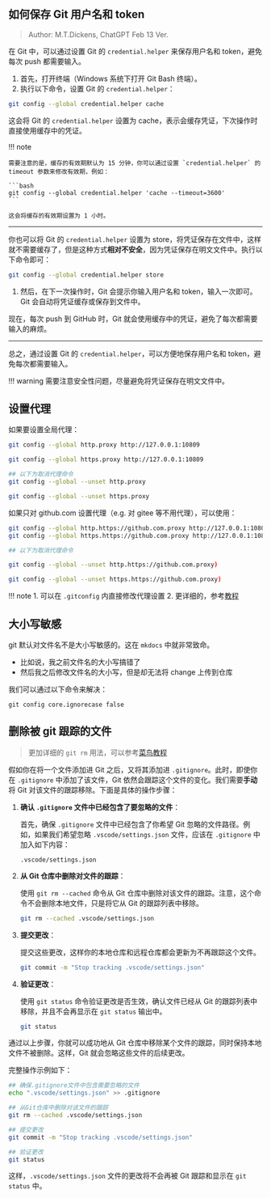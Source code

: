 ## 如何保存 Git 用户名和 token

> Author: M.T.Dickens, ChatGPT Feb 13 Ver.

在 Git 中，可以通过设置 Git 的 `credential.helper` 来保存用户名和 token，避免每次 push 都需要输入。

1. 首先，打开终端（Windows 系统下打开 Git Bash 终端）。
2. 执行以下命令，设置 Git 的 `credential.helper`：

```bash
git config --global credential.helper cache
```

这会将 Git 的 `credential.helper` 设置为 cache，表示会缓存凭证，下次操作时直接使用缓存中的凭证。

!!! note

    需要注意的是，缓存的有效期默认为 15 分钟，你可以通过设置 `credential.helper` 的 timeout 参数来修改有效期，例如：

    ```bash
    git config --global credential.helper 'cache --timeout=3600'
    ```

    这会将缓存的有效期设置为 1 小时。

---

你也可以将 Git 的 `credential.helper` 设置为 store，将凭证保存在文件中，这样就不需要缓存了，但是这种方式**相对不安全**，因为凭证保存在明文文件中。执行以下命令即可：

```bash
git config --global credential.helper store
```

1. 然后，在下一次操作时，Git 会提示你输入用户名和 token，输入一次即可。Git 会自动将凭证缓存或保存到文件中。

现在，每次 push 到 GitHub 时，Git 就会使用缓存中的凭证，避免了每次都需要输入的麻烦。

---

总之，通过设置 Git 的 `credential.helper`，可以方便地保存用户名和 token，避免每次都需要输入。

!!! warning
    需要注意安全性问题，尽量避免将凭证保存在明文文件中。

## 设置代理

如果要设置全局代理：

```bash
git config --global http.proxy http://127.0.0.1:10809

git config --global https.proxy http://127.0.0.1:10809

## 以下为取消代理命令
git config --global --unset http.proxy

git config --global --unset https.proxy
```

如果只对 github.com 设置代理（e.g. 对 gitee 等不用代理），可以使用：

```bash
git config --global http.https://github.com.proxy http://127.0.0.1:10809
git config --global https.https://github.com.proxy http://127.0.0.1:10809

## 以下为取消代理命令

git config --global --unset http.https://github.com.proxy)

git config --global --unset https.https://github.com.proxy)
```

!!! note 
    1. 可以在 `.gitconfig` 内直接修改代理设置
    2. 更详细的，参考[教程](https://gist.github.com/laispace/666dd7b27e9116faece6)

## 大小写敏感

git 默认对文件名不是大小写敏感的。这在 `mkdocs` 中就非常致命。

- 比如说，我之前文件名的大小写搞错了
- 然后我之后修改文件名的大小写，但是却无法将 change 上传到仓库

我们可以通过以下命令来解决：

```
git config core.ignorecase false
```

## 删除被 git 跟踪的文件

> 更加详细的 `git rm` 用法，可以参考[菜鸟教程](https://www.runoob.com/git/git-rm.html)

假如你在将一个文件添加进 Git 之后，又将其添加进 `.gitignore`。此时，即使你在 `.gitignore` 中添加了该文件，Git 依然会跟踪这个文件的变化。我们需要**手动**将 Git 对该文件的跟踪移除。下面是具体的操作步骤：

1. **确认 `.gitignore` 文件中已经包含了要忽略的文件**：

    首先，确保 `.gitignore` 文件中已经包含了你希望 Git 忽略的文件路径。例如，如果我们希望忽略 `.vscode/settings.json` 文件，应该在 `.gitignore` 中加入如下内容：

    ```plaintext
    .vscode/settings.json
    ```

2. **从 Git 仓库中删除对文件的跟踪**：

    使用 `git rm --cached` 命令从 Git 仓库中删除对该文件的跟踪。注意，这个命令不会删除本地文件，只是将它从 Git 的跟踪列表中移除。

    ```bash
    git rm --cached .vscode/settings.json
    ```

3. **提交更改**：

    提交这些更改，这样你的本地仓库和远程仓库都会更新为不再跟踪这个文件。

    ```bash
    git commit -m "Stop tracking .vscode/settings.json"
    ```

4. **验证更改**：

    使用 `git status` 命令验证更改是否生效，确认文件已经从 Git 的跟踪列表中移除，并且不会再显示在 `git status` 输出中。

    ```bash
    git status
    ```

通过以上步骤，你就可以成功地从 Git 仓库中移除某个文件的跟踪，同时保持本地文件不被删除。这样，Git 就会忽略这些文件的后续更改。

完整操作示例如下：

```bash
## 确保.gitignore文件中包含需要忽略的文件
echo ".vscode/settings.json" >> .gitignore

## 从Git仓库中删除对该文件的跟踪
git rm --cached .vscode/settings.json

## 提交更改
git commit -m "Stop tracking .vscode/settings.json"

## 验证更改
git status
```

这样，`.vscode/settings.json` 文件的更改将不会再被 Git 跟踪和显示在 `git status` 中。